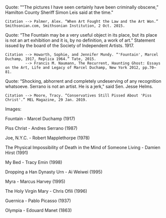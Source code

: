 Quote: ""The pictures I have seen certainly have been criminally obscene,” Hamilton County Sheriff Simon Leis said at the time."
  
    Citation --> Palmer, Alex. “When Art Fought the Law and the Art Won.” Smithsonian.com, Smithsonian Institution, 2 Oct. 2015.

Quote: “The Fountain may be a very useful object in its place, but its place is not an art exhibition and it is, by no definition, a work of art.” 
Statement issued by the board of the Society of Independent Artists. 1917.

    Citation --> Howarth, Sophie, and Jennifer Mundy. “'Fountain', Marcel Duchamp, 1917, Replica 1964.” Tate, 2015.
             --> Francis M. Naumann, The Recurrent, Haunting Ghost: Essays on the Art, Life and Legacy of Marcel Duchamp, New York 2012, pp.70–81.

Quote: “Shocking, abhorrent and completely undeserving of any recognition whatsoeve. Serrano is not an artist. He is a jerk," said Sen. Jesse Helms.
    
    Citation --> Moore, Tracy. “Conservatives Still Pissed About 'Piss Christ'.” MEL Magazine, 29 Jan. 2019.

Images:

Fountain - Marcel Duchamp (1917)

Piss Christ - Andres Serrano (1987)

Joe, N.Y.C. - Robert Mapplethorpe (1978)

The Physical Impossibility of Death in the Mind of Someone Living - Damien Hirst (1991)

My Bed - Tracy Emin (1998)

Dropping a Han Dynasty Urn - Ai Weiwei (1995)

Myra - Marcus Harvey (1995)

The Holy Virgin Mary - Chris Ofili (1996)

Guernica - Pablo Picasso (1937)

Olympia - Edouard Manet (1863)
